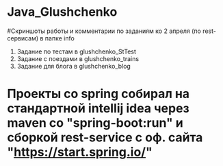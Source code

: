 # Java_Glushchenko



#Скриншоты работы и комментарии по заданиям ко 2 апреля (по rest-сервисам) в папке info
1) Задание по тестам в glushchenko_StTest
2) Задание с поездами в glushchenko_trains
3) Задание для блога в glushchenko_blog

# Проекты со spring собирал на стандартной intellij idea через maven со "spring-boot:run" и сборкой rest-service с оф. сайта "https://start.spring.io/"
